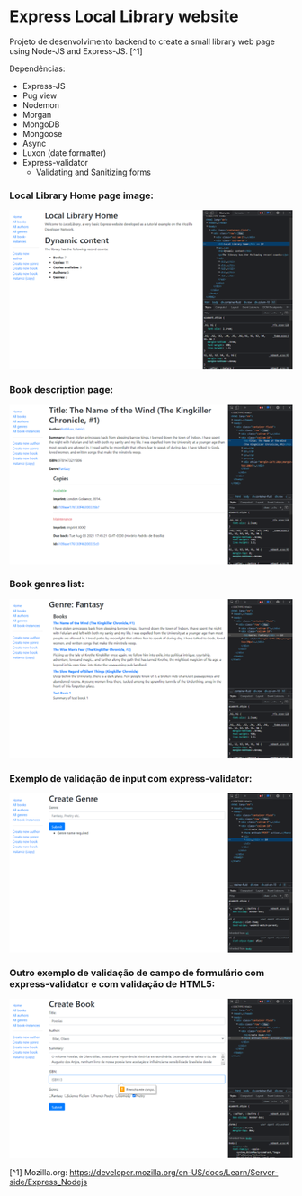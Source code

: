 # Express Local Library website


Projeto de desenvolvimento backend to create a small library web page using Node-JS and Express-JS. [^1]



Dependências:

- Express-JS
- Pug view
- Nodemon
- Morgan
- MongoDB
- Mongoose
- Async
- Luxon (date formatter)
- Express-validator 
	- Validating and Sanitizing forms
	



### Local Library Home page image:
![](./public/images/local_library-homepage-image.png)


### Book description page:
![](./public/images/book-page-image.png)



### Book genres list:
![imagem final do projeto com a animação de espera pelos resultados da API](./public/images/book_genre-page-image.png)


### Exemplo de validação de input com express-validator:
![](./public/images/exemplo-da-validação-de-input-com-express-validator.png)


### Outro exemplo de validação de campo de formulário com express-validator e com validação de HTML5:
![](./public/images/exemplo-da-validação-de-input-com-express-validator-2.png)


[^1] Mozilla.org: https://developer.mozilla.org/en-US/docs/Learn/Server-side/Express_Nodejs

